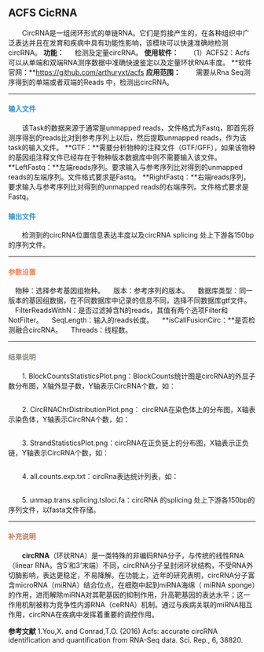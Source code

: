 ## ACFS CicRNA
　　CircRNA是一组闭环形式的单链RNA。它们是剪接产生的，在各种组织中广泛表达并且在发育和疾病中具有功能性影响，该模块可以快速准确地检测circRNA。 
**功能：**
　	检测及定量circRNA。
**使用软件：**
　	（1）ACFS2：Acfs可以从单端和双端RNA测序数据中准确快速鉴定以及定量环状RNA丰度。
**软件官网：**https://github.com/arthuryxt/acfs
**应用范围：**
　　需要从Rna Seq测序得到的单端或者双端的Reads 中，检测出circRNA。

***
#### **<i class="glyphicon glyphicon-log-in" aria-hidden="true" style="color:#3090C7"></i><span style="color:#3090C7"> 输入文件**
　　该Task的数据来源于通常是unmapped reads，文件格式为Fastq，即首先将测序得到的reads比对到参考序列上以后，然后提取unmapped reads，作为该task的输入文件。
**GTF：**需要分析物种的注释文件（GTF/GFF），如果该物种的基因组注释文件已经存在于物种版本数据库中则不需要输入该文件。
**LeftFastq：**左端reads序列。要求输入与参考序列比对得到的unmapped reads的左端序列。文件格式要求是Fastq。
**RightFastq：**右端reads序列，要求输入与参考序列比对得到的unmapped reads的右端序列。文件格式要求是Fastq。
#### **<i class="glyphicon glyphicon-log-out" aria-hidden="true" style="color:#3090C7"></i><span style="color:#3090C7"> 输出文件**
　　检测到的circRNA位置信息表达丰度以及circRNA splicing 处上下游各150bp的序列文件。


***
#### **<i class="fa fa-cog" aria-hidden="true" style="color:#F88158"></i> <span style="color:#F88158">参数设置**

　<label id='species'>物种：</label>选择参考基因组物种。
　<label id='speciesVersion'>版本：</label>参考序列的版本。
　<label id='dbType'>数据库类型：</label>同一版本的基因组数据，在不同数据库中记录的信息不同，选择不同数据库gtf文件。
　<label id='filter'>FilterReadsWithN：</label>是否过滤掉含N的reads，其值有两个选项Filter和NotFilter。
　<label id='seq_len'>SeqLength：</label>输入的reads长度。
　**isCallFusionCirc：**是否检测融合circRNA。
　<label id='thread'>Threads：</label>线程数。

***
#### **<i class="fa fa-file-text" aria-hidden="true" style="color:#848b79"></i><span style="color:#848b79"> 结果说明**





　　1. BlockCountsStatisticsPlot.png：BlockCounts统计图是circRNA的外显子数分布图，X轴外显子数，Y轴表示CircRNA个数，如：
<div style="text-align:center"><img data-src="5.png" width="350px" ></img></div>

　　2. CircRNAChrDistributionPlot.png： circRNA在染色体上的分布图，X轴表示染色体，Y轴表示CircRNA个数，如：
<div style="text-align:center"><img data-src="6.png" width="400px" ></img></div>

　　3. StrandStatisticsPlot.png：circRNA在正负链上的分布图，X轴表示正负链，Y轴表示CircRNA个数，如：
<div style="text-align:center"><img data-src="7.png" width="150px" ></img></div>

　　4. all.counts.exp.txt：circRna表达统计列表，如：
<div style="text-align:center"><img data-src="4.png" width="500px" ></img></div>

　　5. unmap.trans.splicing.tsloci.fa：circRNA 的splicing 处上下游各150bp的序列文件，以fasta文件存储。

***
#### **<span class="glyphicon glyphicon-paperclip" aria-hidden="true" style="color:#C47451"></span></i><span style="color:#C47451">  补充说明**
　　**circRNA**（环状RNA）是一类特殊的非编码RNA分子，与传统的线性RNA（linear RNA，含5’和3’末端）不同，circRNA分子呈封闭环状结构，不受RNA外切酶影响，表达更稳定，不易降解。在功能上，近年的研究表明，circRNA分子富含microRNA（miRNA）结合位点，在细胞中起到miRNA海绵（ miRNA sponge）的作用，进而解除miRNA对其靶基因的抑制作用，升高靶基因的表达水平；这一作用机制被称为竞争性内源RNA（ceRNA）机制。通过与疾病关联的miRNA相互作用，circRNA在疾病中发挥着重要的调控作用。


**参考文献**
1.You,X. and Conrad,T.O. (2016) Acfs: accurate circRNA identification and quantification from RNA-Seq data. Sci. Rep., 6, 38820.

